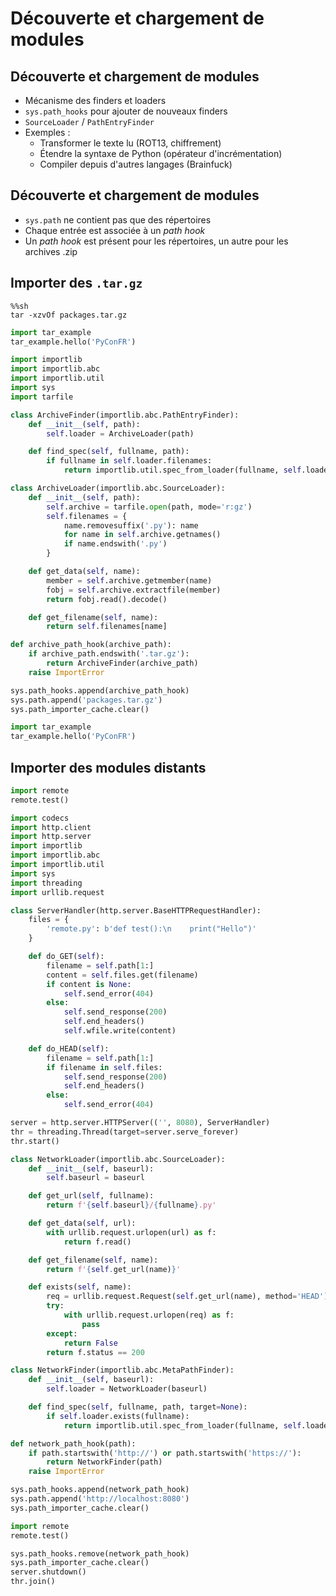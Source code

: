 # Découverte et chargement de modules

## Découverte et chargement de modules

- Mécanisme des finders et loaders
- `sys.path_hooks` pour ajouter de nouveaux finders
- `SourceLoader` / `PathEntryFinder`
- Exemples :
    - Transformer le texte lu (ROT13, chiffrement)
    - Étendre la syntaxe de Python (opérateur d'incrémentation)
    - Compiler depuis d'autres langages (Brainfuck)

## Découverte et chargement de modules

- `sys.path` ne contient pas que des répertoires
- Chaque entrée est associée à un _path hook_
- Un _path hook_ est présent pour les répertoires, un autre pour les archives .zip

## Importer des `.tar.gz`

```shell
%%sh
tar -xzvOf packages.tar.gz
```

```python
import tar_example
tar_example.hello('PyConFR')
```

```python
import importlib
import importlib.abc
import importlib.util
import sys
import tarfile
```

```python
class ArchiveFinder(importlib.abc.PathEntryFinder):
    def __init__(self, path):
        self.loader = ArchiveLoader(path)

    def find_spec(self, fullname, path):
        if fullname in self.loader.filenames:
            return importlib.util.spec_from_loader(fullname, self.loader)
```

```python
class ArchiveLoader(importlib.abc.SourceLoader):
    def __init__(self, path):
        self.archive = tarfile.open(path, mode='r:gz')
        self.filenames = {
            name.removesuffix('.py'): name
            for name in self.archive.getnames()
            if name.endswith('.py')
        }

    def get_data(self, name):
        member = self.archive.getmember(name)
        fobj = self.archive.extractfile(member)
        return fobj.read().decode()

    def get_filename(self, name):
        return self.filenames[name]
```

```python
def archive_path_hook(archive_path):
    if archive_path.endswith('.tar.gz'):
        return ArchiveFinder(archive_path)
    raise ImportError

sys.path_hooks.append(archive_path_hook)
sys.path.append('packages.tar.gz')
sys.path_importer_cache.clear()
```

```python
import tar_example
tar_example.hello('PyConFR')
```

## Importer des modules distants

```python
import remote
remote.test()
```

```python
import codecs
import http.client
import http.server
import importlib
import importlib.abc
import importlib.util
import sys
import threading
import urllib.request
```

```python
class ServerHandler(http.server.BaseHTTPRequestHandler):
    files = {
        'remote.py': b'def test():\n    print("Hello")'
    }

    def do_GET(self):
        filename = self.path[1:]
        content = self.files.get(filename)
        if content is None:
            self.send_error(404)
        else:
            self.send_response(200)
            self.end_headers()
            self.wfile.write(content)

    def do_HEAD(self):
        filename = self.path[1:]
        if filename in self.files:
            self.send_response(200)
            self.end_headers()
        else:
            self.send_error(404)
```

```python
server = http.server.HTTPServer(('', 8080), ServerHandler)
thr = threading.Thread(target=server.serve_forever)
thr.start()
```

```python
class NetworkLoader(importlib.abc.SourceLoader):
    def __init__(self, baseurl):
        self.baseurl = baseurl

    def get_url(self, fullname):
        return f'{self.baseurl}/{fullname}.py'

    def get_data(self, url):
        with urllib.request.urlopen(url) as f:
            return f.read()

    def get_filename(self, name):
        return f'{self.get_url(name)}'

    def exists(self, name):
        req = urllib.request.Request(self.get_url(name), method='HEAD')
        try:
            with urllib.request.urlopen(req) as f:
                pass
        except:
            return False
        return f.status == 200
```

```python
class NetworkFinder(importlib.abc.MetaPathFinder):
    def __init__(self, baseurl):
        self.loader = NetworkLoader(baseurl)

    def find_spec(self, fullname, path, target=None):
        if self.loader.exists(fullname):
            return importlib.util.spec_from_loader(fullname, self.loader)
```

```python
def network_path_hook(path):
    if path.startswith('http://') or path.startswith('https://'):
        return NetworkFinder(path)
    raise ImportError

sys.path_hooks.append(network_path_hook)
sys.path.append('http://localhost:8080')
sys.path_importer_cache.clear()
```

```python
import remote
remote.test()
```

```python
sys.path_hooks.remove(network_path_hook)
sys.path_importer_cache.clear()
server.shutdown()
thr.join()
```
